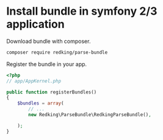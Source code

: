 # Install bundle in symfony 2/3 application

Download bundle with composer.


```bash
composer require redking/parse-bundle
```

Register the bundle in your app.

``` php
<?php
// app/AppKernel.php

public function registerBundles()
{
    $bundles = array(
        // ...
        new Redking\ParseBundle\RedkingParseBundle(),

    );
}
```
